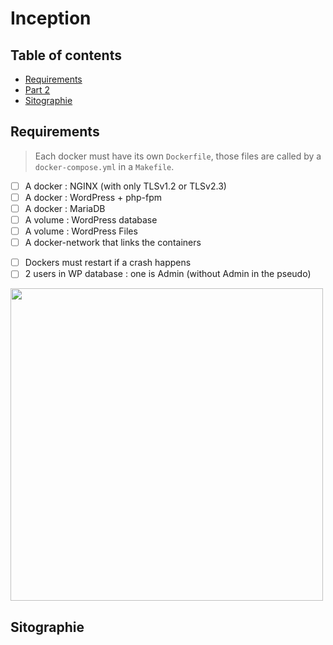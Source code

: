 # Inception

## Table of contents
* [Requirements](#Requirements)  
* [Part 2](#Reinterpretation-types)  
* [Sitographie](#Reinterpretation-types)  

## Requirements
>  Each docker must have its own ```Dockerfile```, those files are called by a ```docker-compose.yml``` in a ```Makefile```.  

* [ ]  A docker : NGINX (with only TLSv1.2 or TLSv2.3)
* [ ]  A docker : WordPress + php-fpm
* [ ]  A docker : MariaDB
* [ ]  A volume : WordPress database
* [ ]  A volume : WordPress Files
* [ ]  A docker-network that links the containers

- [ ] Dockers must restart if a crash happens
- [ ] 2 users in WP database : one is Admin (without Admin in the pseudo)
<img src="https://user-images.githubusercontent.com/85625233/194904961-6914bc5b-d72f-410a-9f20-eb2004fbd8bb.png" width="500"/> 





## Sitographie
